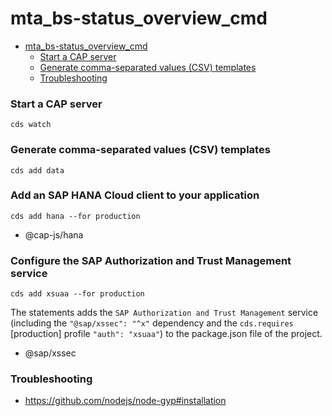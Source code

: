 # mta_bs-status_overview_cmd

- [mta_bs-status_overview_cmd](#mta_bs-status_overview_cmd)
    - [Start a CAP server](#start-a-cap-server)
    - [Generate comma-separated values (CSV) templates](#generate-comma-separated-values-csv-templates)
    - [Troubleshooting](#troubleshooting)


### Start a CAP server

```
cds watch
```

### Generate comma-separated values (CSV) templates

```
cds add data
```

### Add an SAP HANA Cloud client to your application

```
cds add hana --for production
```

- @cap-js/hana

### Configure the SAP Authorization and Trust Management service

```
cds add xsuaa --for production
```

The statements adds the `SAP Authorization and Trust Management` service (including the `"@sap/xssec": "^x"` dependency and the `cds.requires` [production] profile `"auth": "xsuaa"`) to the package.json file of the project.

- @sap/xssec

### Troubleshooting

- https://github.com/nodejs/node-gyp#installation